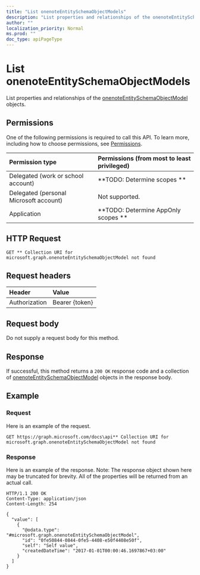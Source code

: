 ```yaml
---
title: "List onenoteEntitySchemaObjectModels"
description: "List properties and relationships of the onenoteEntitySchemaObjectModel objects."
author: ""
localization_priority: Normal
ms.prod: ""
doc_type: apiPageType
---
```


# List onenoteEntitySchemaObjectModels

List properties and relationships of the [onenoteEntitySchemaObjectModel](../resources/onenoteentityschemaobjectmodel.md) objects.

## Permissions
One of the following permissions is required to call this API. To learn more, including how to choose permissions, see [Permissions](/concepts/permissions-reference.md).

|Permission type|Permissions (from most to least privileged)|
|:---|:---|
|Delegated (work or school account)|**TODO: Determine scopes **|
|Delegated (personal Microsoft account)|Not supported.|
|Application|**TODO: Determine AppOnly scopes **|

## HTTP Request
<!-- {
  "blockType": "ignored"
}
-->
``` http
GET ** Collection URI for microsoft.graph.onenoteEntitySchemaObjectModel not found
```

## Request headers
|Header|Value|
|:---|:---|
|Authorization|Bearer {token}|

## Request body
Do not supply a request body for this method.

## Response
If successful, this method returns a `200 OK` response code and a collection of [onenoteEntitySchemaObjectModel](../resources/onenoteentityschemaobjectmodel.md) objects in the response body.

## Example

### Request
Here is an example of the request.
<!-- {
  "blockType": "request",
  "name": "get_onenoteentityschemaobjectmodel"
}
-->
``` http
GET https://graph.microsoft.com/docs\api** Collection URI for microsoft.graph.onenoteEntitySchemaObjectModel not found
```

### Response
Here is an example of the response. Note: The response object shown here may be truncated for brevity. All of the properties will be returned from an actual call.
<!-- {
  "blockType": "response",
  "truncated": true,
  "@odata.type": "collection(microsoft.graph.onenoteentityschemaobjectmodel)"
}
-->
``` http
HTTP/1.1 200 OK
Content-Type: application/json
Content-Length: 254

{
  "value": [
    {
      "@odata.type": "#microsoft.graph.onenoteEntitySchemaObjectModel",
      "id": "0fe50844-0844-0fe5-4408-e50f4408e50f",
      "self": "Self value",
      "createdDateTime": "2017-01-01T00:00:46.1697867+03:00"
    }
  ]
}
```

